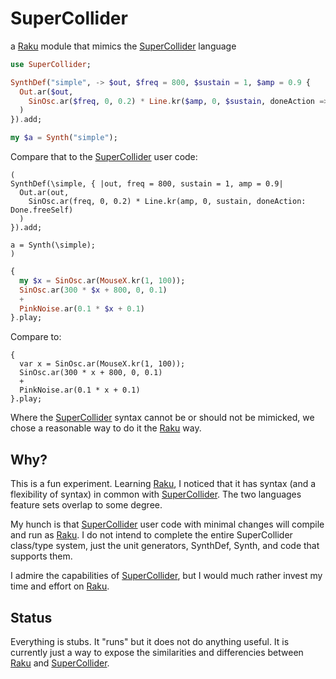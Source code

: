 # SuperCollider

a [Raku][] module that mimics the [SuperCollider][] language


```Raku
use SuperCollider;

SynthDef("simple", -> $out, $freq = 800, $sustain = 1, $amp = 0.9 {
  Out.ar($out,
    SinOsc.ar($freq, 0, 0.2) * Line.kr($amp, 0, $sustain, doneAction => Done.freeSelf)
  )
}).add;

my $a = Synth("simple");
```

Compare that to the [SuperCollider][] user code:

```SuperCollider
(
SynthDef(\simple, { |out, freq = 800, sustain = 1, amp = 0.9|
  Out.ar(out,
    SinOsc.ar(freq, 0, 0.2) * Line.kr(amp, 0, sustain, doneAction: Done.freeSelf)
  )
}).add;

a = Synth(\simple);
)
```

```Raku
{
  my $x = SinOsc.ar(MouseX.kr(1, 100));
  SinOsc.ar(300 * $x + 800, 0, 0.1)
  +
  PinkNoise.ar(0.1 * $x + 0.1)
}.play;
```
Compare to:
```SuperCollider
{
  var x = SinOsc.ar(MouseX.kr(1, 100));
  SinOsc.ar(300 * x + 800, 0, 0.1)
  +
  PinkNoise.ar(0.1 * x + 0.1)
}.play;
```



Where the [SuperCollider][] syntax cannot be or should not be mimicked, we chose a reasonable way to do it the [Raku][] way.


## Why?

This is a fun experiment. Learning [Raku][], I noticed that it has syntax (and a flexibility of syntax) in common with [SuperCollider][]. The two languages feature sets overlap to some degree.

My hunch is that [SuperCollider][] user code with minimal changes will compile and run as [Raku][]. I do not intend to complete the entire SuperCollider class/type system, just the unit generators, SynthDef, Synth, and code that supports them.

I admire the capabilities of [SuperCollider][], but I would much rather invest my time and effort on [Raku][].



## Status

Everything is stubs. It "runs" but it does not do anything useful. It is currently just a way to expose the similarities and differencies between [Raku][] and [SuperCollider][].



[Raku]: https://raku.org/
[SuperCollider]: https://supercollider.github.io/

